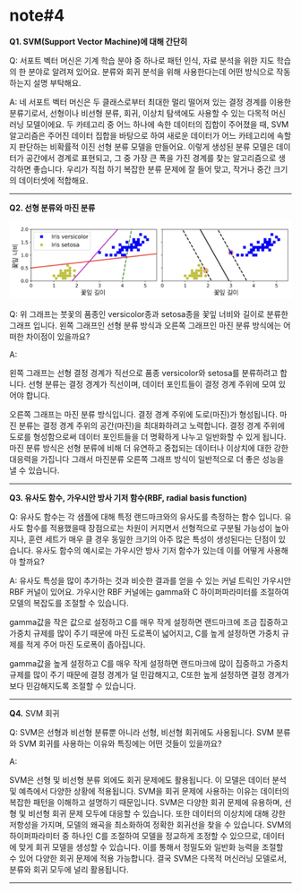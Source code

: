 # note#4

**Q1. SVM(Support Vector Machine)에 대해 간단히**

Q: 서포트 벡터 머신은 기계 학습 분야 중 하나로 패턴 인식, 자료 분석을 위한 지도 학습의 한 분야로 알려져 있어요. 분류와 회귀 분석을 위해 사용한다는데 어떤 방식으로 작동하는지 설명 부탁해요.

A: 네 서포트 벡터 머신은 두 클래스로부터 최대한 멀리 떨어져 있는 결정 경계를 이용한 분류기로서, 선형이나 비선형 분류, 회귀, 이상치 탐색에도 사용할 수 있는 다목적 머신러닝 모델이에요. 두 카테고리 중 어느 하나에 속한 데이터의 집합이 주어졌을 때, SVM 알고리즘은 주어진 데이터 집합을 바탕으로 하여 새로운 데이터가 어느 카테고리에 속할지 판단하는 비확률적 이진 선형 분류 모델을 만들어요. 이렇게 생성된 분류 모델은 데이터가 공간에서 경계로 표현되고, 그 중 가장 큰 폭을 가진 경계를 찾는 알고리즘으로 생각하면 좋습니다. 우리가 직접 하기 복잡한 분류 문제에 잘 들어 맞고, 작거나 중간 크기의 데이터셋에 적합해요.

---

**Q2. 선형 분류와 마진 분류**

![Untitled](images/note4img.png)

Q:  위 그래프는 붓꽃의 품종인 versicolor종과 setosa종을 꽃잎 너비와 길이로 분류한 그래프 입니다. 왼쪽 그래프인 선형 분류 방식과 오른쪽 그래프인 마진 분류 방식에는 어떠한 차이점이 있을까요?

A: 

왼쪽 그래프는 선형 결정 경계가 직선으로 품종 versicolor와 setosa를 분류하려고 합니다.
선형 분류는 결정 경계가 직선이며, 데이터 포인트들이 결정 경계 주위에 모여 있어야 합니다.

오른쪽 그래프는 마진 분류 방식입니다. 결정 경계 주위에 도로(마진)가 형성됩니다.
마진 분류는 결정 경계 주위의 공간(마진)을 최대화하려고 노력합니다.
결정 경계 주위에 도로를 형성함으로써 데이터 포인트들을 더 명확하게 나누고 일반화할 수 있게 됩니다.
마진 분류 방식은 선형 분류에 비해 더 유연하고 중첩되는 데이터나 이상치에 대한 강한 대응력을 가집니다
그래서 마진분류 오른쪽 그래프 방식이 일반적으로 더 좋은 성능을 낼 수 있습니다.

---

**Q3. 유사도 함수, 가우시안 방사 기저 함수(RBF, radial basis function)**

Q: 유사도 함수는 각 샘플에 대해 특정 랜드마크와의 유사도를 측정하는 함수 입니다. 유사도 함수를 적용했을때 장점으로는 차원이 커지면서 선형적으로 구분될 가능성이 높아지나, 훈련 세트가 매우 클 경우 동일한 크기의 아주 많은 특성이 생성된다는 단점이 있습니다. 유사도 함수의 예시로는 가우시안 방사 기저 함수가 있는데 이를 어떻게 사용해야 할까요?

A:  유사도 특성을 많이 추가하는 것과 비슷한 결과를 얻을 수 있는 커널 트릭인 가우시안 RBF 커널이 있어요. 가우시안 RBF 커널에는 gamma와 C 하이퍼파라미터를 조절하여 모델의 복잡도를 조절할 수 있습니다.

gamma값을 작은 값으로 설정하고 C를 매우 작게 설정하면 랜드마크에 조금 집중하고 가중치 규제를 많이 주기 때문에 마진 도로폭이 넓어지고, C를 높게 설정하면 가중치 규제를 적게 주어 마진 도로폭이 좁아집니다.

gamma값을 높게 설정하고 C를 매우 작게 설정하면 랜드마크에 많이 집중하고 가중치 규제를 많이 주기 때문에 결정 경계가 덜 민감해지고, C또한 높게 설정하면 결정 경계가 보다 민감해지도록 조절할 수 있습니다.

---

**Q4.** SVM 회귀

Q: SVM은 선형과 비선형 분류뿐 아니라 선형, 비선형 회귀에도 사용됩니다. SVM 분류와 SVM 회귀를 사용하는 이유와 특징에는 어떤 것들이 있을까요?

A: 

SVM은 선형 및 비선형 분류 외에도 회귀 문제에도 활용됩니다.
이 모델은 데이터 분석 및 예측에서 다양한 상황에 적용됩니다.
SVM을 회귀 문제에 사용하는 이유는 데이터의 복잡한 패턴을 이해하고 설명하기 때문입니다.
SVM은 다양한 회귀 문제에 유용하며, 선형 및 비선형 회귀 문제 모두에 대응할 수 있습니다.
또한 데이터의 이상치에 대해 강한 저항성을 가지며, 모델의 왜곡을 최소화하여 정확한 회귀선을 찾을 수 있습니다.
SVM의 하이퍼파라미터 중 하나인 C를 조절하여 모델을 정교하게 조정할 수 있으므로, 데이터에 맞게 회귀 모델을 생성할 수 있습니다.
이를 통해서 정밀도와 일반화 능력을 조절할 수 있어 다양한 회귀 문제에 적용 가능합니다.
결국 SVM은 다목적 머신러닝 모델로서, 분류와 회귀 모두에 널리 활용됩니다.

---
